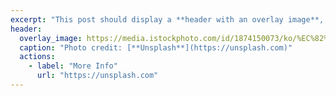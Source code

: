 ```yaml
---
excerpt: "This post should display a **header with an overlay image**, if the theme supports it."
header:
  overlay_image: https://media.istockphoto.com/id/1874150073/ko/%EC%82%AC%EC%A7%84/%EC%A0%9C%EC%A3%BC%EC%9D%98-%EB%B6%84%ED%99%8D%EC%83%89-%EB%AE%AC%EB%A6%AC-%EC%9E%94%EB%94%94%EC%99%80-%EC%98%A4%EB%A6%84.jpg?s=1024x1024&w=is&k=20&c=L0E3cY8jLGfSOUB5hgs8FOLmgHnB9kfjQCD8cCO0YPQ=
  caption: "Photo credit: [**Unsplash**](https://unsplash.com)"
  actions:
    - label: "More Info"
      url: "https://unsplash.com"
---
```

